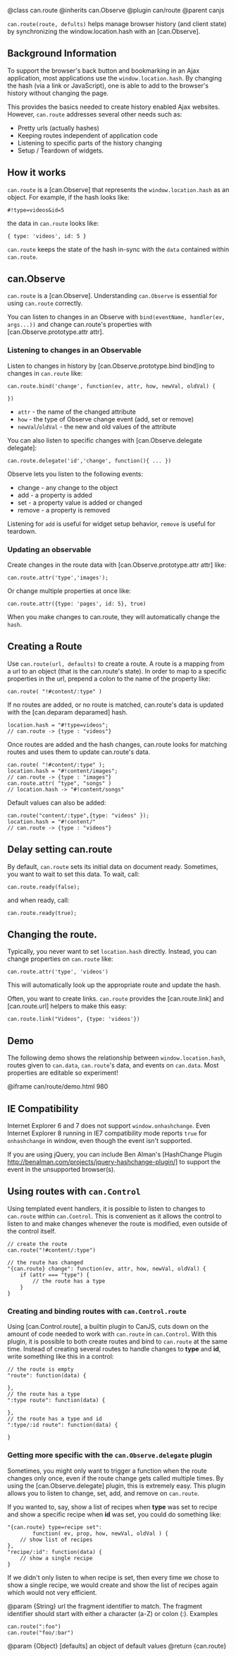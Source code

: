 @class can.route
@inherits can.Observe
@plugin can/route
@parent canjs


`can.route(route, defults)` helps manage browser history (and
client state) by
synchronizing the window.location.hash with
an [can.Observe].

## Background Information

To support the browser's back button and bookmarking
in an Ajax application, most applications use
the <code>window.location.hash</code>.  By
changing the hash (via a link or JavaScript), 
one is able to add to the browser's history 
without changing the page.

This provides the basics needed to
create history enabled Ajax websites.  However,
`can.route` addresses several other needs such as:

  - Pretty urls (actually hashes)
  - Keeping routes independent of application code
  - Listening to specific parts of the history changing
  - Setup / Teardown of widgets.

## How it works

<code>can.route</code> is a [can.Observe] that represents the
<code>window.location.hash</code> as an 
object.  For example, if the hash looks like:

    #!type=videos&id=5
    
the data in <code>can.route</code> looks like:

    { type: 'videos', id: 5 }


`can.route` keeps the state of the hash in-sync with the `data` contained within 
`can.route`.

## can.Observe

`can.route` is a [can.Observe]. Understanding
`can.Observe` is essential for using `can.route` correctly.

You can listen to changes in an Observe with `bind(eventName, handler(ev, args...))` and
change can.route's properties with 
[can.Observe.prototype.attr attr].

### Listening to changes in an Observable

Listen to changes in history 
by [can.Observe.prototype.bind bind]ing to
changes in <code>can.route</code> like:

    can.route.bind('change', function(ev, attr, how, newVal, oldVal) {
    
    })

 - `attr` - the name of the changed attribute
 - `how` - the type of Observe change event (add, set or remove)
 - `newVal`/`oldVal` - the new and old values of the attribute

You can also listen to specific changes 
with [can.Observe.delegate delegate]:

    can.route.delegate('id','change', function(){ ... })

Observe lets you listen to the following events:

 - change - any change to the object
 - add - a property is added
 - set - a property value is added or changed
 - remove - a property is removed

Listening for <code>add</code> is useful for widget setup
behavior, <code>remove</code> is useful for teardown.

### Updating an observable

Create changes in the route data with [can.Observe.prototype.attr attr] like:

    can.route.attr('type','images');

Or change multiple properties at once like:

    can.route.attr({type: 'pages', id: 5}, true)

When you make changes to can.route, they will automatically
change the <code>hash</code>.

## Creating a Route

Use <code>can.route(url, defaults)</code> to create a 
route. A route is a mapping from a url to 
an object (that is the can.route's state). 
In order to map to a specific properties in the url,
prepend a colon to the name of the property like:

    can.route( "!#content/:type" )


If no routes are added, or no route is matched, 
can.route's data is updated with the [can.deparam deparamed]
hash.

    location.hash = "#!type=videos";
    // can.route -> {type : "videos"}
    
Once routes are added and the hash changes,
can.route looks for matching routes and uses them
to update can.route's data.

    can.route( "!#content/:type" );
    location.hash = "#!content/images";
    // can.route -> {type : "images"}
    can.route.attr( "type", "songs" )
    // location.hash -> "#!content/songs"
    
Default values can also be added:

    can.route("content/:type",{type: "videos" });
    location.hash = "#!content/"
    // can.route -> {type : "videos"}
    
## Delay setting can.route

By default, <code>can.route</code> sets its initial data
on document ready.  Sometimes, you want to wait to set 
this data.  To wait, call:

    can.route.ready(false);

and when ready, call:

    can.route.ready(true);

## Changing the route.

Typically, you never want to set <code>location.hash</code>
directly.  Instead, you can change properties on <code>can.route</code>
like:

    can.route.attr('type', 'videos')
    
This will automatically look up the appropriate 
route and update the hash.

Often, you want to create links.  <code>can.route</code> provides
the [can.route.link] and [can.route.url] helpers to make this 
easy:

    can.route.link("Videos", {type: 'videos'})

## Demo

The following demo shows the relationship between `window.location.hash`,
routes given to `can.data`,
`can.route`'s data, and events on `can.data`.  Most properties 
are editable so experiment!

@iframe can/route/demo.html 980

## IE Compatibility

Internet Explorer 6 and 7 does not support `window.onhashchange`. 
Even Internet Explorer 8 running in IE7 compatibility mode reports `true` 
for `onhashchange` in window, even though the event isn't supported.

If you are using jQuery, you can include Ben Alman's [HashChange Plugin http://benalman.com/projects/jquery-hashchange-plugin/]
to support the event in the unsupported browser(s).

## Using routes with `can.Control`

Using templated event handlers, it is possible to listen to changes to
`can.route` within `can.Control`. This is convenient as it allows the
control to listen to and make changes whenever the route is modified, 
even outside of the control itself.

    // create the route
    can.route("!#content/:type")

    // the route has changed
    "{can.route} change": function(ev, attr, how, newVal, oldVal) {
        if (attr === "type") {
            // the route has a type
        }
    }

### Creating and binding routes with `can.Control.route`

Using [can.Control.route], a builtin plugin to CanJS, cuts down on the amount
of code needed to work with `can.route` in `can.Control`. With this plugin, it is possible
to both create routes and bind to `can.route` at the same time. Instead of creating
several routes to handle changes to __type__ and __id__, write something like this
in a control:

    // the route is empty
    "route": function(data) {

    },
    // the route has a type
    ":type route": function(data) {

    }, 
    // the route has a type and id
    ":type/:id route": function(data) {

    }


### Getting more specific with the `can.Observe.delegate` plugin

Sometimes, you might only want to trigger a function when the route changes
only once, even if the route change gets called multiple times. By using the 
[can.Observe.delegate] plugin, this is extremely easy. This plugin allows you to 
listen to change, set, add, and remove on `can.route`.

If you wanted to, say, show a list of recipes when  __type__ was set to recipe
and show a specific recipe when __id__ was set, you could do something like:

    "{can.route} type=recipe set": 
            function( ev, prop, how, newVal, oldVal ) {
        // show list of recipes
    },
    "recipe/:id": function(data) {
        // show a single recipe
    }

If we didn't only listen to when recipe is set, then every time we chose to
show a single recipe, we would create and show the list of recipes again which 
would not very efficient.


@param {String} url the fragment identifier to match.  The fragment identifier
should start with either a character (a-Z) or colon (:).  Examples

    can.route(":foo")
    can.route("foo/:bar")

@param {Object} [defaults] an object of default values
@return {can.route} 
